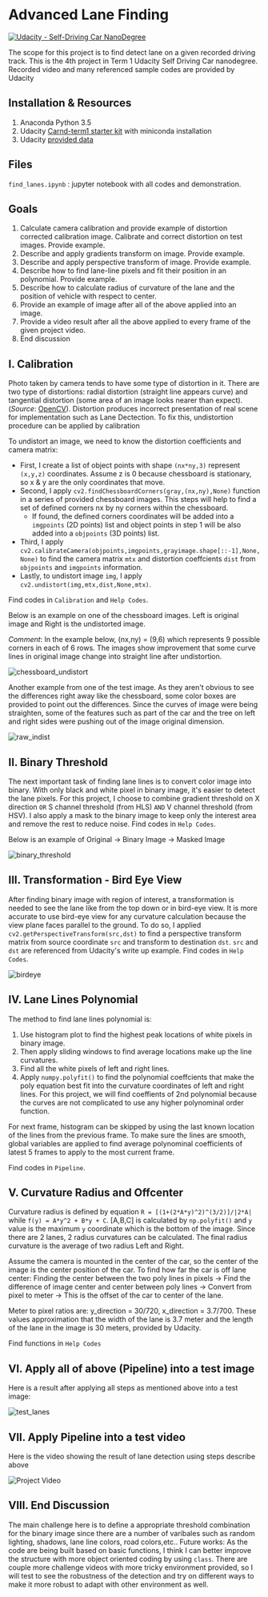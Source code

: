 # Advanced Lane Finding
[![Udacity - Self-Driving Car NanoDegree](https://s3.amazonaws.com/udacity-sdc/github/shield-carnd.svg)](http://www.udacity.com/drive)

The scope for this project is to find detect lane on a given recorded driving track. This is the 4th project in Term 1 Udacity Self Driving Car nanodegree. Recorded video and many referenced sample codes are provided by Udacity

## Installation & Resources
1. Anaconda Python 3.5
2. Udacity [Carnd-term1 starter kit](https://github.com/udacity/CarND-Term1-Starter-Kit) with miniconda installation 
3. Udacity [provided data](https://github.com/udacity/CarND-Advanced-Lane-Lines)

## Files
`find_lanes.ipynb` : jupyter notebook with all codes and demonstration.

## Goals
1. Calculate camera calibration and provide example of distortion corrected calibration image. Calibrate and correct distortion on test images. Provide example.
2. Describe and apply gradients transform on image. Provide example.
3. Describe and apply perspective transform of image. Provide example.
4. Describe how to find lane-line pixels and fit their position in an polynomial. Provide example.
5. Describe how to calculate radius of curvature of the lane and the position of vehicle with respect to center.
6. Provide an example of image after all of the above applied into an image.
7. Provide a video result after all the above applied to every frame of the given project video.
8. End discussion

## I. Calibration
Photo taken by camera tends to have some type of distortion in it. There are two type of distortions: radial distortion (straight line appears curve) and tangential distortion (some area of an image looks nearer than expect). (*Source*: [OpenCV](http://docs.opencv.org/3.0-beta/doc/py_tutorials/py_calib3d/py_calibration/py_calibration.html)). Distortion produces incorrect presentation of real scene for implementation such as Lane Dectection. To fix this, undistortion procedure can be applied by calibration

To undistort an image, we need to know the distortion coefficients and camera matrix:
- First, I create a list of object points with shape `(nx*ny,3)` represent `(x,y,z)` coordinates. Assume z is 0 because chessboard is stationary, so x & y are the only coordinates that move.
- Second, I apply `cv2.findChessboardCorners(gray,(nx,ny),None)` function in a series of provided chessboard images. This steps will help to find a set of defined corners nx by ny corners within the chessboard.
  - If found, the defined corners coordinates will be added into a `imgpoints` (2D points) list and object points in step 1 will be also added into a `objpoints` (3D points) list.
- Third, I apply `cv2.calibrateCamera(objpoints,imgpoints,grayimage.shape[::-1],None,None)` to find the camera matrix `mtx` and distortion coeffcients `dist` from `objpoints` and `imgpoints` information.
- Lastly, to undistort image `img`, I apply `cv2.undistort(img,mtx,dist,None,mtx)`.

Find codes in `Calibration` and `Help Codes`.

Below is an example on one of the chessboard images. Left is original image and Right is the undistorted image.

*Comment*: In the example below, (nx,ny) = (9,6) which represents 9 possible corners in each of 6 rows. The images show improvement that some curve lines in original image change into straight line after undistortion.

![chessboard_undistort](https://cloud.githubusercontent.com/assets/23693651/22965319/045eeb82-f32b-11e6-82fe-b5fa407eb9d1.png)

Another example from one of the test image. As they aren't obvious to see the differences right away like the chessboard, some color boxes are provided to point out the differences. Since the curves of image were being straighten, some of the features such as part of the car and the tree on left and right sides were pushing out of the image original dimension.

![raw_indist](https://cloud.githubusercontent.com/assets/23693651/22965408/73205f1a-f32b-11e6-869d-d4c0972e7c88.png)

## II. Binary Threshold
The next important task of finding lane lines is to convert color image into binary. With only black and white pixel in binary image, it's easier to detect the lane pixels.
For this project, I choose to combine gradient threshold on X direction `OR` S channel threshold (from HLS) `AND` V channel threshold (from HSV). I also apply a mask to the binary image to keep only the interest area and remove the rest to reduce noise.
Find codes in `Help Codes`.

Below is an example of Original -> Binary Image -> Masked Image

![binary_threshold](https://cloud.githubusercontent.com/assets/23693651/23200884/defc0698-f8a4-11e6-8493-5b5a3a8970f4.png)

## III. Transformation - Bird Eye View
After finding binary image with region of interest, a transformation is needed to see the lane like from the top down or in bird-eye view. It is more accurate to use bird-eye view for any curvature calculation because the view plane faces parallel to the ground. To do so, I applied `cv2.getPerspectiveTransform(src,dst)` to find a perspective transform matrix from source coordinate `src` and transform to destination `dst`. `src` and `dst` are referenced from Udacity's write up example. Find codes in `Help Codes`.

![birdeye](https://cloud.githubusercontent.com/assets/23693651/23200885/e0a09be4-f8a4-11e6-9223-5f6239f57902.png)

## IV. Lane Lines Polynomial
The method to find lane lines polynomial is: 

1. Use histogram plot to find the highest peak locations of white pixels in binary image.
2. Then apply sliding windows to find average locations make up the line curvatures.
3. Find all the white pixels of left and right lines.
4. Apply `numpy.polyfit()` to find the polynomial coeffcients that make the poly equation best fit into the curvature coordinates of left and right lines. For this project, we will find coeffients of 2nd polynomial because the curves are not complicated to use any higher polynominal order function.

For next frame, histogram can be skipped by using the last known location of the lines from the previous frame. To make sure the lines are smooth, global variables are applied to find average polynominal coefficients of latest 5 frames to apply to the most current frame.

Find codes in `Pipeline`.

## V. Curvature Radius and Offcenter
Curvature radius is defined by equation `R = [(1+(2*A*y)^2)^(3/2)]/|2*A|` while `f(y) = A*y^2 + B*y + C`. [A,B,C] is calculated by `np.polyfit()` and `y` value is the maximum `y` coordinate which is the bottom of the image. Since there are 2 lanes, 2 radius curvatures can be calculated. The final radius curvature is the average of two radius Left and Right.

Assume the camera is mounted in the center of the car, so the center of the image is the center position of the car. To find how far the car is off lane center: 
Finding the center between the two poly lines in pixels -> Find the difference of image center and center between poly lines -> Convert from pixel to meter -> This is the offset of the car to center of the lane.

Meter to pixel ratios are: y_direction = 30/720, x_direction = 3.7/700. These values approximation that the width of the lane is 3.7 meter and the length of the lane in the image is 30 meters, provided by Udacity. 

Find functions in `Help Codes`

## VI. Apply all of above (Pipeline) into a test image
Here is a result after applying all steps as mentioned above into a test image:

![test_lanes](https://cloud.githubusercontent.com/assets/23693651/23200890/e373364c-f8a4-11e6-886a-84dcdca550a8.png)

## VII. Apply Pipeline into a test video
Here is the video showing the result of lane detection using steps describe above

![Project Video](https://youtu.be/wXhlNZUeyuE)

## VIII. End Discussion
The main challenge here is to define a appropriate threshold combination for the binary image since there are a number of varibales such as random lighting, shadows, lane line colors, road colors,etc..
Future works:
As the code are being built based on basic functions, I think I can better improve the structure with more object oriented coding by using `class`.
There are couple more challenge videos with more tricky environment provided, so I will test to see the robustness of the detection and try on different ways to make it more robust to adapt with other environment as well.
